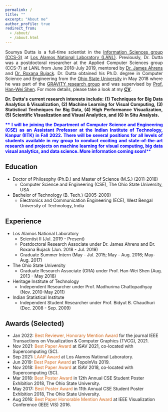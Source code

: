 ```yaml
---
permalink: /
title: ""
excerpt: "About me"
author_profile: true
redirect_from: 
  - /about/
  - /about.html
---
```


<div style="text-align: justify"> <p>
Soumya Dutta is a full-time scientist in the <a href="https://www.lanl.gov/org/ddste/aldsc/computer-computational-statistical-sciences/information-sciences/index.php">Information Sciences group (CCS-3)</a> at <a href="https://www.lanl.gov/">Los Alamos National Laboratory (LANL)</a>. Previously, Dr. Dutta was a postdoctoral researcher at the Applied Computer Sciences group (CCS-7) at LANL from June 2018-July 2019, mentored by <a href="https://sites.google.com/site/jamesahrens/">Dr. James Ahrens</a> and <a href="https://www.linkedin.com/in/roxana-bujack-b73a2a64/">Dr. Roxana Bujack</a>. Dr. Dutta obtained his Ph.D. degree in Computer Science and Engineering from the <a href="https://www.osu.edu/">Ohio State University</a> in May 2018 where he was part of the <a href="https://sites.google.com/view/gravity-research-group/">GRAVITY research group</a> and was supervised by <a href="https://web.cse.ohio-state.edu/~shen.94/shen.94/Welcome.html">Prof. Han-Wei Shen</a>. For more details, please take a look at my <b><a href="/docs/Soumya_CV.pdf">CV</a></b>.
</p>

<p><strong>
Dr. Dutta's current research interests include: (1) Techniques for Big Data Analytics & Visualization, (2) Machine Learning for Visual Computing, (3) Statistical Techniques for Big Data, (4) High Performance Visualization, (5) Scientific Visualization and Visual Analytics, and (6) In Situ Analysis.
</strong></p>

<p>
<span style="color:blue">
<b>** I will be joining the Department of Computer Science and Engineering (CSE) as an Assistant Professor at the Indian Institute of Technology, Kanpur (IITK) in Fall 2022. There will be several positions for all levels of students available in my group to conduct exciting and state-of-the-art research and projects on machine learning for visual computing, big data visual analytics, and data science. More information coming soon!</b>**
</span>
</p>

</div>


## Education

* Doctor of Philosophy (Ph.D.) and Master of Science (M.S.) (2011-2018)
	* Computer Science and Engineering (CSE), The Ohio State University, USA
* Bachelor of Technology (B. Tech.) (2005-2009)
	* Electronics and Communication Engineering (ECE), West Bengal University of Technology, India

## Experience

* Los Alamos National Laboratory
	* Scientist II (Jul. 2019 - Present)
	* Postdoctoral Research Associate under Dr. James Ahrens and Dr. Roxana Bujack (Jun. 2018 - Jul. 2019)
	* Graduate Summer Intern (May - Jul. 2015; May - Aug. 2016; May-Aug. 2017)
* The Ohio State University
	* Graduate Research Associate (GRA)  under Prof. Han-Wei Shen (Aug. 2013 - May 2018)
* Heritage Institute of Technology
	* Independent Researcher under Prof. Madhurima Chattopadhyay (Nov. 2010-May 2011)
* Indian Statistical Institute
	* Independent Student Researcher under Prof. Bidyut B. Chaudhuri (Dec. 2008 - Sep. 2009)


## Awards (Selected)

* Jan 2022: <span style="color:Chocolate">Best Reviewer, Honorary Mention Award</span> for the journal IEEE Transactions on Visualization & Computer Graphics (TVCG), 2021.
* Nov 2021: <span style="color:Chocolate">Best Paper Award</span> at ISAV 2021, co-located with Supercomputing (SC).
* Sep 2021: <span style="color:Chocolate">LAAP Award</span> at Los Alamos National Laboratory.
* Jun 2019: <span style="color:Chocolate">Best Paper Award</span> at TopoInVis 2019.
* Nov 2018: <span style="color:Chocolate">Best Paper Award</span> at ISAV 2018, co-located with Supercomputing (SC).
* Mar 2018: <span style="color:Chocolate">Best Poster Award</span> in 12th Annual CSE Student Poster Exhibition 2018, The Ohio State University.
* May 2017: <span style="color:Chocolate">Best Poster Award</span> in 11th Annual CSE Student Poster Exhibition 2018, The Ohio State University.
* Aug 2016: <span style="color:Chocolate">Best Paper Honorable Mention Award</span> at IEEE Visualization Conference (IEEE VIS) 2016.


